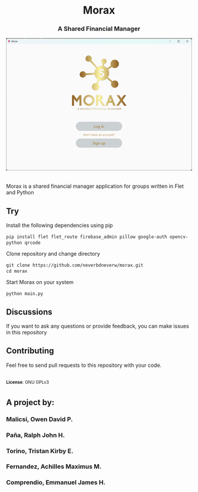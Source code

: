 <div>
    <h1 align="center">Morax</h1>
    <h3 align="center">A Shared Financial Manager</h3>
</div>

![screenshot](assets/app_screenshot.png)

<br>
Morax is a shared financial manager application for groups written in Flet and Python

## Try
Install the following dependencies using pip
```
pip install flet flet_route firebase_admin pillow google-auth opencv-python qrcode
```
Clone repository and change directory
```
git clone https://github.com/neverbdneverw/morax.git
cd morax
```

Start Morax on your system
```
python main.py
```

## Discussions
If you want to ask any questions or provide feedback, you can make issues in this repository

## Contributing
Feel free to send pull requests to this repository with your code.


<br>
<sup><b>License</b>: GNU GPLv3</sup>

## A project by:
### Malicsi, Owen David P.
### Paña, Ralph John H.
### Torino, Tristan Kirby E.
### Fernandez, Achilles Maximus M.
### Comprendio, Emmanuel James H.
